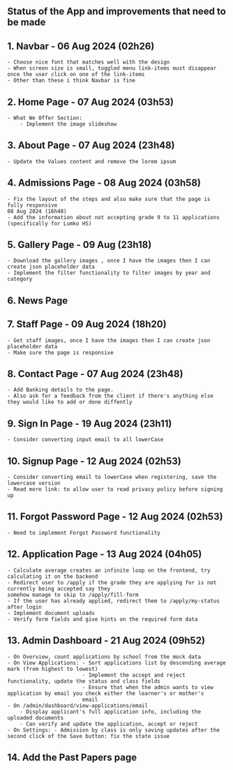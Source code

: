 ## Status of the App and improvements that need to be made

## 1. Navbar - 06 Aug 2024 (02h26)
    - Choose nice font that matches well with the design
    - When screen size is small, toggled menu link-items must disappear once the user click on one of the link-items
    - Other than these i think Navbar is fine

## 2. Home Page - 07 Aug 2024 (03h53)
    - What We Offer Section: 
        - Implement the image slideshow

## 3. About Page - 07 Aug 2024 (23h48)
    - Update the Values content and remove the lorem ipsum

## 4. Admissions Page - 08 Aug 2024 (03h58)
    - Fix the layout of the steps and also make sure that the page is fully responsive
    08 Aug 2024 (16h48)
    - Add the information about not accepting grade 9 to 11 applications (specifically for Lumko HS)

## 5. Gallery Page - 09 Aug (23h18)
    - Download the gallery images , once I have the images then I can create json placeholder data
    - Implement the filter functionality to filter images by year and category

## 6. News Page

## 7. Staff Page - 09 Aug 2024 (18h20)
    - Get staff images, once I have the images then I can create json placeholder data 
    - Make sure the page is responsive 

## 8. Contact Page - 07 Aug 2024 (23h48)
    - Add Banking details to the page.
    - Also ask for a feedback from the client if there's anything else they would like to add or done diffently

## 9. Sign In Page - 19 Aug 2024 (23h11)
    - Consider converting input email to all lowerCase

## 10. Signup Page - 12 Aug 2024 (02h53)
    - Consider converting email to lowerCase when registering, save the lowercase version
    - Read more link: to allow user to read privacy policy before signing up

## 11. Forgot Password Page - 12 Aug 2024 (02h53)
    - Need to implement Forgot Password functionality

## 12. Application Page - 13 Aug 2024 (04h05)
    - Calculate average creates an infinite loop on the frontend, try calculating it on the backend
    - Redirect user to /apply if the grade they are applying for is not currently being accepted say they 
    somehow manage to skip to /apply/fill-form
    - If the user has already applied, redirect them to /apply/my-status after login
    - Implement document uploads
    - Verify form fields and give hints on the required form data

## 13. Admin Dashboard - 21 Aug 2024 (09h52)
    - On Overview, count applications by school from the mock data
    - On View Applications: - Sort applications list by descending average mark (from highest to lowest)
                            - Implement the accept and reject functionality, update the status and class fields
                            - Ensure that when the admin wants to view application by email you check either the learner's or mother's
                            email
    - On /admin/dashboard/view-applications/email
        - Display applicant's full application info, including the uploaded documents
        - Can verify and update the application, accept or reject
    - On Settings: - Admission by class is only saving updates after the second click of the Save button: fix the state issue

## 14. Add the Past Papers page




<!-- "next": "14.3.0-canary.59",
"react": "19.0.0-beta-4508873393-20240430",
"react-dom": "19.0.0-beta-4508873393-20240430", -->